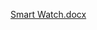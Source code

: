 [Smart Watch.docx](https://github.com/Nagendramalakalapalli/M2-EmbSys/files/8103746/Smart.Watch.docx)
